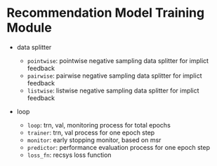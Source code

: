 # Recommendation Model Training Module

- data splitter
    - `pointwise`: pointwise negative sampling data splitter for implict feedback
    - `pairwise`: pairwise negative sampling data splitter for implict feedback
    - `listwise`: listwise negative sampling data splitter for implict feedback

- loop
    - `loop`: trn, val, monitoring process for total epochs
    - `trainer`: trn, val process for one epoch step
    - `monitor`: early stopping monitor, based on msr
    - `predictor`: performance evaluation process for one epoch step
    - `loss_fn`: recsys loss function